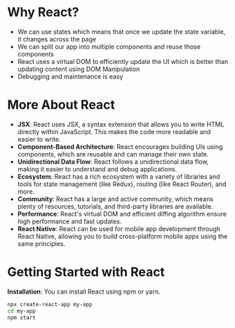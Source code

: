 # Why React?
- We can use states which means that once we update the state variable, it changes across the page
- We can split our app into multiple components and reuse those components
- React uses a virtual DOM to efficiently update the UI which is better than updating content using DOM Manipulation
- Debugging and maintenance is easy

# More About React
- **JSX**: React uses JSX, a syntax extension that allows you to write HTML directly within JavaScript. This makes the code more readable and easier to write.
- **Component-Based Architecture**: React encourages building UIs using components, which are reusable and can manage their own state.
- **Unidirectional Data Flow**: React follows a unidirectional data flow, making it easier to understand and debug applications.
- **Ecosystem**: React has a rich ecosystem with a variety of libraries and tools for state management (like Redux), routing (like React Router), and more.
- **Community**: React has a large and active community, which means plenty of resources, tutorials, and third-party libraries are available.
- **Performance**: React's virtual DOM and efficient diffing algorithm ensure high performance and fast updates.
- **React Native**: React can be used for mobile app development through React Native, allowing you to build cross-platform mobile apps using the same principles.

# Getting Started with React
**Installation**: You can install React using npm or yarn.
   ```bash
   npx create-react-app my-app
   cd my-app
   npm start
